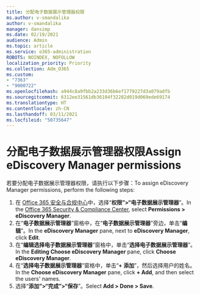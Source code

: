 ```yaml
---
title: 分配电子数据展示管理器权限
ms.author: v-smandalika
author: v-smandalika
manager: dansimp
ms.date: 02/19/2021
audience: Admin
ms.topic: article
ms.service: o365-administration
ROBOTS: NOINDEX, NOFOLLOW
localization_priority: Priority
ms.collection: Adm_O365
ms.custom:
- "7363"
- "9000722"
ms.openlocfilehash: a944c8a9fbb2a233d36b6ef1779227d3a079adfb
ms.sourcegitcommit: 6312ee31561db36104f32282d019d069ede69174
ms.translationtype: HT
ms.contentlocale: zh-CN
ms.lasthandoff: 03/11/2021
ms.locfileid: "50735647"
---
```

# <a name="assign-ediscovery-manager-permissions"></a><span data-ttu-id="0e197-102">分配电子数据展示管理器权限</span><span class="sxs-lookup"><span data-stu-id="0e197-102">Assign eDiscovery Manager permissions</span></span>

<span data-ttu-id="0e197-103">若要分配电子数据展示管理器权限，请执行以下步骤：</span><span class="sxs-lookup"><span data-stu-id="0e197-103">To assign eDiscovery Manager permissions, perform the following steps:</span></span>

1. <span data-ttu-id="0e197-104">在 [Office 365 安全与合规中心](https://sip.protection.office.com/)中，选择“**权限”>“电子数据展示管理器**”。</span><span class="sxs-lookup"><span data-stu-id="0e197-104">In the [Office 365 Security & Compliance Center](https://sip.protection.office.com/), select **Permissions > eDiscovery Manager**.</span></span>
2. <span data-ttu-id="0e197-105">在“**电子数据展示管理器**”窗格中，在“**电子数据展示管理器**”旁边，单击“**编辑**”。</span><span class="sxs-lookup"><span data-stu-id="0e197-105">In the **eDiscovery Manager** pane, next to **eDiscovery Manager**, click **Edit**.</span></span>
3. <span data-ttu-id="0e197-106">在“**编辑选择电子数据展示管理器**”窗格中，单击“**选择电子数据展示管理器**”。</span><span class="sxs-lookup"><span data-stu-id="0e197-106">In the **Editing Choose eDiscovery Manager** pane, click **Choose eDiscovery Manager**.</span></span>
4. <span data-ttu-id="0e197-107">在“**选择电子数据展示管理器**”窗格中，单击“**+ 添加**”，然后选择用户的姓名。</span><span class="sxs-lookup"><span data-stu-id="0e197-107">In the **Choose eDiscovery Manager** pane, click **+ Add**, and then select the users' names.</span></span>
5. <span data-ttu-id="0e197-108">选择“**添加”>“完成”>“保存**”。</span><span class="sxs-lookup"><span data-stu-id="0e197-108">Select **Add > Done > Save**.</span></span>